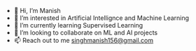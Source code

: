 - 👋 Hi, I’m Manish
- 👀 I’m interested in Artificial Intellignce and Machine Learning
- 🌱 I’m currently learning Supervised Learning
- 💞️ I’m looking to collaborate on ML and AI projects
- 📫 Reach out to me singhmanish156@gmail.com

<!---
MLwallah/MLwallah is a ✨ special ✨ repository because its `README.md` (this file) appears on your GitHub profile.
You can click the Preview link to take a look at your changes.
--->
